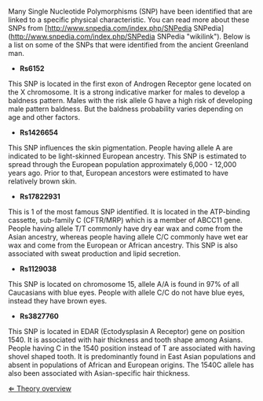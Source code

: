 Many Single Nucleotide Polymorphisms (SNP) have been identified that are
linked to a specific physical characteristic. You can read more about
these SNPs from [http://www.snpedia.com/index.php/SNPedia
SNPedia](http://www.snpedia.com/index.php/SNPedia SNPedia "wikilink").
Below is a list on some of the SNPs that were identified from the
ancient Greenland man.

-   **Rs6152**

This SNP is located in the first exon of Androgen Receptor gene located
on the X chromosome. It is a strong indicative marker for males to
develop a baldness pattern. Males with the risk allele G have a high
risk of developing male pattern baldness. But the baldness probability
varies depending on age and other factors.

-   **Rs1426654**

This SNP influences the skin pigmentation. People having allele A are
indicated to be light-skinned European ancestry. This SNP is estimated
to spread through the European population approximately 6,000 - 12,000
years ago. Prior to that, European ancestors were estimated to have
relatively brown skin.

-   **Rs17822931**

This is 1 of the most famous SNP identified. It is located in the
ATP-binding cassette, sub-family C (CFTR/MRP) which is a member of
ABCC11 gene. People having allele T/T commonly have dry ear wax and come
from the Asian ancestry, whereas people having allele C/C commonly have
wet ear wax and come from the European or African ancestry. This SNP is
also associated with sweat production and lipid secretion.

-   **Rs1129038**

This SNP is located on chromosome 15, allele A/A is found in 97% of all
Caucasians with blue eyes. People with allele C/C do not have blue eyes,
instead they have brown eyes.

-   **Rs3827760**

This SNP is located in EDAR (Ectodysplasin A Receptor) gene on position
1540. It is associated with hair thickness and tooth shape among Asians.
People having C in the 1540 position instead of T are associated with
having shovel shaped tooth. It is predominantly found in East Asian
populations and absent in populations of African and European origins.
The 1540C allele has also been associated with Asian-specific hair
thickness.

[⇐ Theory overview](/wiki/NGS_Case "wikilink")

